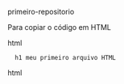primeiro-repositorio

Para copiar o código em HTML


html





   


          
      h1 meu primeiro arquivo HTML 






html

